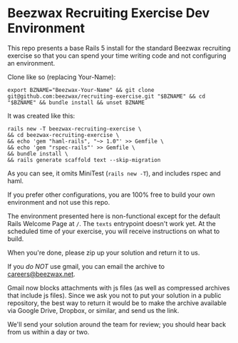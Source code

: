# Beezwax Recruiting Exercise Dev Environment

This repo presents a base Rails 5 install for the standard Beezwax recruiting exercise so that you can spend your time writing code and not configuring an environment.

Clone like so (replacing Your-Name):

    export BZNAME="Beezwax-Your-Name" && git clone git@github.com:beezwax/recruiting-exercise.git "$BZNAME" && cd "$BZNAME" && bundle install && unset BZNAME

It was created like this:

    rails new -T beezwax-recruiting-exercise \
    && cd beezwax-recruiting-exercise \
    && echo 'gem "haml-rails", "~> 1.0"' >> Gemfile \
    && echo 'gem "rspec-rails"' >> Gemfile \
    && bundle install \
    && rails generate scaffold text --skip-migration

As you can see, it omits MiniTest (`rails new -T`), and includes rspec and haml.

If you prefer other configurations, you are 100% free to build your own environment and not use this repo.

The environment presented here is non-functional except for the default Rails Welcome Page at `/`. The `texts` entrypoint doesn't work yet. At the scheduled time of your exercise, you will receive instructions on what to build.

When you're done, please zip up your solution and return it to us.

If you *do NOT* use gmail, you can email the archive to careers@beezwax.net.

Gmail now blocks attachments with js files (as well as compressed archives that include js files). Since we ask you not to put your solution in a public repository, the best way to return it would be to make the archive available via Google Drive, Dropbox, or similar, and send us the link.

We'll send your solution around the team for review; you should hear back from us within a day or two.
